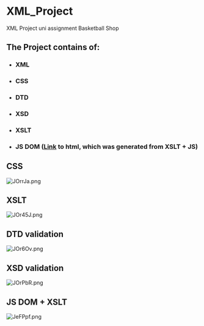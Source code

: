 # XML_Project
XML Project uni assignment Basketball Shop

## The Project contains of:
* ### XML
* ### CSS
* ### DTD
* ### XSD
* ### XSLT
* ### JS DOM ([Link](http://sigma.ug.edu.pl/~sszymonowicz/) to html, which was generated from XSLT + JS) 

## CSS
![JOrrJa.png](https://iili.io/JOrrJa.png)
## XSLT
![JOr45J.png](https://iili.io/JOr45J.png)
## DTD validation
![JOr6Ov.png](https://iili.io/JOr6Ov.png)
## XSD validation
![JOrPbR.png](https://iili.io/JOrPbR.png)
## JS DOM + XSLT
![JeFPpf.png](https://iili.io/JeFPpf.png)
